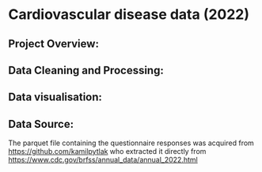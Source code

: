 # Cardiovascular disease data (2022)

## Project Overview:

## Data Cleaning and Processing:

## Data visualisation:

## Data Source:
The parquet file containing the questionnaire responses was acquired from https://github.com/kamilpytlak who extracted it directly from https://www.cdc.gov/brfss/annual_data/annual_2022.html

